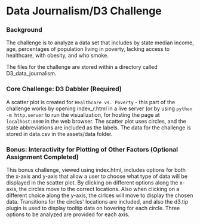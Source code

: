 # Data Journalism/D3 Challenge

### Background

The challenge is to analyze a data set that includes by state median income, age, percentages of population living in poverty, lacking access to healthcare, with obesity, and who smoke.

The files for the challenge are stored within a directory called D3_data_journalism. 

### Core Challenge: D3 Dabbler (Required)
A scatter plot is created for `Healthcare vs. Poverty` - this part of the challenge works by opening index_r.html in a live server (or by using `python -m http.server` to run the visualization, for hosting the page at `localhost:8000` in the web browser. The scatter plot uses circles, and the state abbreviations are included as the labels. The data for the challenge is stored in data.csv in the assets/data folder.

### Bonus: Interactivity for Plotting of Other Factors (Optional Assignment Completed)
This bonus challenge, viewed using index.html, includes options for both the x-axis and y-axis that allow a user to choose what type of data will be displayed in the scatter plot. By clicking on different options along the x-axis, the circles move to the correct locations. Also when clicking on a different choice along the y-axis, the cirlces will move to display the chosen data. Transitions for the circles' locations are included, and also the d3.tip plugin is used to display tooltip data on hovering for each circle. Three options to be analyzed are provided for each axis.
